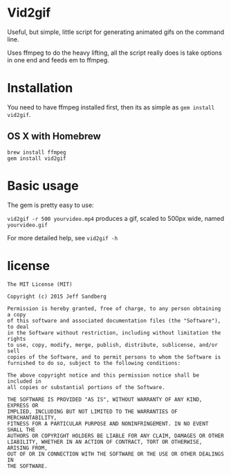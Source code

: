 # Vid2gif

Useful, but simple, little script for generating animated gifs on the command line.

Uses ffmpeg to do the heavy lifting, all the script really does is take options in one end and feeds em to ffmpeg.

# Installation
You need to have ffmpeg installed first, then its as simple as `gem install vid2gif`.

## OS X with Homebrew
```
brew install ffmpeg
gem install vid2gif
```

# Basic usage
The gem is pretty easy to use:

`vid2gif -r 500 yourvideo.mp4` produces a gif, scaled to 500px wide, named `yourvideo.gif`

For more detailed help, see `vid2gif -h`

# license
```
The MIT License (MIT)

Copyright (c) 2015 Jeff Sandberg

Permission is hereby granted, free of charge, to any person obtaining a copy
of this software and associated documentation files (the "Software"), to deal
in the Software without restriction, including without limitation the rights
to use, copy, modify, merge, publish, distribute, sublicense, and/or sell
copies of the Software, and to permit persons to whom the Software is
furnished to do so, subject to the following conditions:

The above copyright notice and this permission notice shall be included in
all copies or substantial portions of the Software.

THE SOFTWARE IS PROVIDED "AS IS", WITHOUT WARRANTY OF ANY KIND, EXPRESS OR
IMPLIED, INCLUDING BUT NOT LIMITED TO THE WARRANTIES OF MERCHANTABILITY,
FITNESS FOR A PARTICULAR PURPOSE AND NONINFRINGEMENT. IN NO EVENT SHALL THE
AUTHORS OR COPYRIGHT HOLDERS BE LIABLE FOR ANY CLAIM, DAMAGES OR OTHER
LIABILITY, WHETHER IN AN ACTION OF CONTRACT, TORT OR OTHERWISE, ARISING FROM,
OUT OF OR IN CONNECTION WITH THE SOFTWARE OR THE USE OR OTHER DEALINGS IN
THE SOFTWARE.
```
